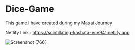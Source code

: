 # Dice-Game
This game I have created during my Masai Journey


Netlify Link : https://scintillating-kashata-ece941.netlify.app


![Screenshot (766)](https://user-images.githubusercontent.com/101391587/210312874-0485d208-3245-4ec3-a978-4d133d1626f9.png)
